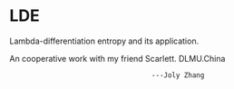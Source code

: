 # LDE
Lambda-differentiation entropy and its application.

An cooperative work with my friend Scarlett. DLMU.China

                                       ---Joly Zhang
